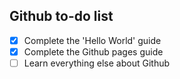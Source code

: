 ## Github to-do list
- [x] Complete the 'Hello World' guide
- [x] Complete the Github pages guide
- [ ] Learn everything else about Github
